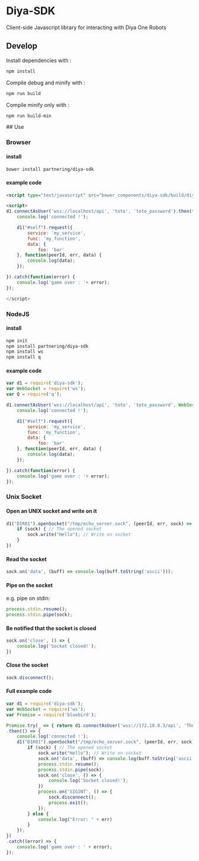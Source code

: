 Diya-SDK
========

Client-side Javascript library for interacting with Diya One Robots

## Develop
Install dependencies with : 
```sh
npm install
```

Compile debug and minify with : 
```sh
npm run build
```

Compile minify only with : 
```sh
npm run build-min
```

## Use 

### Browser
#### install
```sh
bower install partnering/diya-sdk
```

#### example code
```html
<script type="text/javascript" src="bower_components/diya-sdk/build/diya-sdk.min.js"></script>

<script>
d1.connectAsUser('wss://localhost/api', 'toto', 'toto_password').then(function() {
    console.log('connected !');

    d1("#self").request({
        service: 'my_service',
        func: 'my_function',
        data: {
            foo: 'bar'
    }, function(peerId, err, data) {
        console.log(data);
    });

}).catch(function(error) {
    console.log('game over : '+ error);
}); 

</script>
```

### NodeJS
#### install
```sh
npm init
npm install partnering/diya-sdk
npm install ws
npm install q
```
#### example code 
```js
var d1 = require('diya-sdk');
var WebSocket = require('ws');
var Q = require('q');

d1.connectAsUser('wss://localhost/api', 'toto', 'toto_password', WebSocket).then(function() {
    console.log('connected !');

    d1("#self").request({
        service: 'my_service',
        func: 'my_function',
        data: {
            foo: 'bar'
    }, function(peerId, err, data) {
        console.log(data);
    });

}).catch(function(error) {
    console.log('game over : '+ error);
}); 
```

### Unix Socket

#### Open an UNIX socket and write on it

```js
d1("D1R01").openSocket("/tmp/echo_server.sock", (peerId, err, sock) => { // Open a DiyaSocket
	if (sock) { // The opened socket
		sock.write("Hello"); // Write on socket
	}
})
```

#### Read the socket

```js
sock.on('data', (buff) => console.log(buff.toString('ascii')));
```

#### Pipe on the socket
e.g. pipe on stdin:

```js
process.stdin.resume();
process.stdin.pipe(sock);
```

#### Be notified that the socket is closed

```js
sock.on('close', () => {
	console.log('Socket closed!');
})
```

#### Close the socket

```js
sock.disconnect();
```

#### Full example code

```js
var d1 = require('diya-sdk');
var WebSocket = require('ws');
var Promise = require('bluebird');

Promise.try(_ => { return d1.connectAsUser('wss://172.18.0.3/api', 'TheUserName', 'ThePassWord', WebSocket) })
.then(() => {
    console.log('connected !');
    d1("D1R01").openSocket("/tmp/echo_server.sock", (peerId, err, sock) => { // Open a DiyaSocket
        if (sock) { // The opened socket
            sock.write("Hello"); // Write on socket
            sock.on('data', (buff) => console.log(buff.toString('ascii')));
            process.stdin.resume();
            process.stdin.pipe(sock);
            sock.on('close', () => {
                console.log('Socket closed!');
            })
            process.on('SIGINT', () => {
                sock.disconnect();
                process.exit();
            });
        } else {
            console.log("Error: " + err)
        }
    });
})
.catch((error) => {
    console.log('game over : ' + error);
}); 
```
